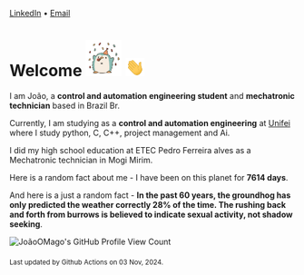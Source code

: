 [LinkedIn](https://www.linkedin.com/in/joão-pedro-gozzoli-b95641301/) &bull;
[Email](joaopedrogozzoli@gmail.com)

# Welcome <img src="happy.gif" height="64px" /> <img src="wave.gif" height="32px" />

I am João, a  **control and automation engineering student** and **mechatronic technician** based in Brazil Br.

Currently, I am studying as a **control and automation engineering** at [Unifei](https://unifei.edu.br) where I study python, C, C++, project management and Ai.

I did my high school education at ETEC Pedro Ferreira alves as a Mechatronic technician in Mogi Mirim.

Here is a random fact about me - I have been on this planet for **7614 days**.

And here is a just a random fact -  **In the past 60 years, the groundhog has only predicted the weather correctly 28% of the time. The rushing back and forth from burrows is believed to indicate sexual activity, not shadow seeking**.

![JoãoOMago's GitHub Profile View Count](https://komarev.com/ghpvc/?username=JoaoOMago)

<sub>Last updated by Github Actions on 03 Nov, 2024.</sub>
